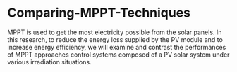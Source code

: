 # Comparing-MPPT-Techniques
MPPT is used to get the most electricity possible from the solar panels. In this research, to reduce the energy loss supplied by the PV module and to increase energy efficiency, we will examine and contrast the performances of MPPT approaches control systems composed of a PV solar system under various irradiation situations.
